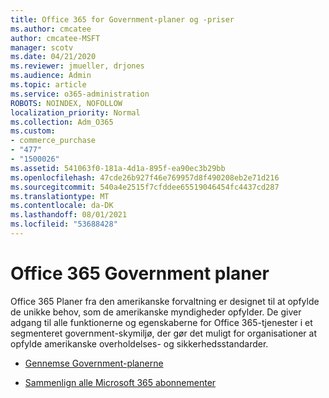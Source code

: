 ```yaml
---
title: Office 365 for Government-planer og -priser
ms.author: cmcatee
author: cmcatee-MSFT
manager: scotv
ms.date: 04/21/2020
ms.reviewer: jmueller, drjones
ms.audience: Admin
ms.topic: article
ms.service: o365-administration
ROBOTS: NOINDEX, NOFOLLOW
localization_priority: Normal
ms.collection: Adm_O365
ms.custom:
- commerce_purchase
- "477"
- "1500026"
ms.assetid: 541063f0-181a-4d1a-895f-ea90ec3b29bb
ms.openlocfilehash: 47cde26b927f46e769957d8f490208eb2e71d216
ms.sourcegitcommit: 540a4e2515f7cfddee65519046454fc4437cd287
ms.translationtype: MT
ms.contentlocale: da-DK
ms.lasthandoff: 08/01/2021
ms.locfileid: "53688428"
---
```

# <a name="office-365-government-plans"></a>Office 365 Government planer

Office 365 Planer fra den amerikanske forvaltning er designet til at opfylde de unikke behov, som de amerikanske myndigheder opfylder. De giver adgang til alle funktionerne og egenskaberne for Office 365-tjenester i et segmenteret government-skymiljø, der gør det muligt for organisationer at opfylde amerikanske overholdelses- og sikkerhedsstandarder.
  
- [Gennemse Government-planerne](https://products.office.com/government/compare-office-365-government-plans)

- [Sammenlign alle Microsoft 365 abonnementer](https://products.office.com/business/compare-more-office-365-for-business-plans)